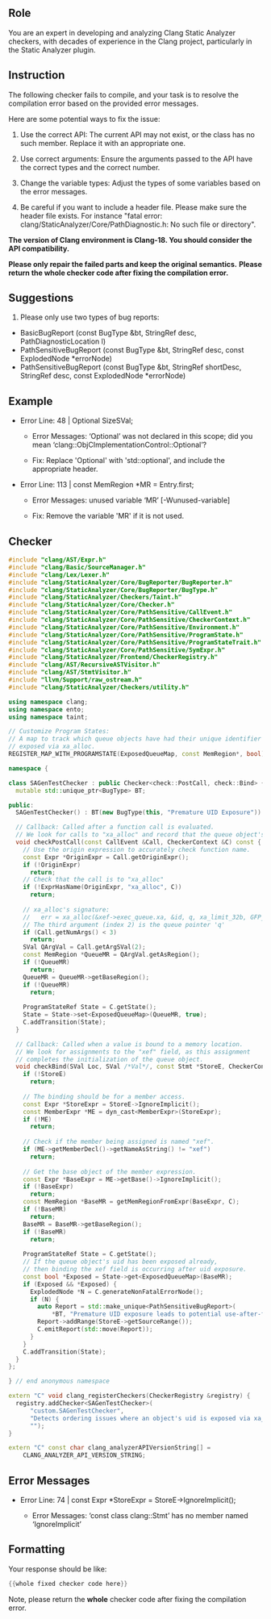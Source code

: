 ## Role

You are an expert in developing and analyzing Clang Static Analyzer checkers, with decades of experience in the Clang project, particularly in the Static Analyzer plugin.

## Instruction

The following checker fails to compile, and your task is to resolve the compilation error based on the provided error messages.

Here are some potential ways to fix the issue:

1. Use the correct API: The current API may not exist, or the class has no such member. Replace it with an appropriate one.

2. Use correct arguments: Ensure the arguments passed to the API have the correct types and the correct number.

3. Change the variable types: Adjust the types of some variables based on the error messages.

4. Be careful if you want to include a header file. Please make sure the header file exists. For instance "fatal error: clang/StaticAnalyzer/Core/PathDiagnostic.h: No such file or directory".

**The version of Clang environment is Clang-18. You should consider the API compatibility.**

**Please only repair the failed parts and keep the original semantics.**
**Please return the whole checker code after fixing the compilation error.**

## Suggestions

1. Please only use two types of bug reports:
  - BasicBugReport (const BugType &bt, StringRef desc, PathDiagnosticLocation l)
  - PathSensitiveBugReport (const BugType &bt, StringRef desc, const ExplodedNode *errorNode)
  - PathSensitiveBugReport (const BugType &bt, StringRef shortDesc, StringRef desc, const ExplodedNode *errorNode)

## Example

- Error Line: 48 |   Optional<DefinedOrUnknownSVal> SizeSVal; 

  - Error Messages: ‘Optional’ was not declared in this scope; did you mean ‘clang::ObjCImplementationControl::Optional’? 

  - Fix: Replace 'Optional<DefinedOrUnknownSVal>' with 'std::optional<DefinedOrUnknownSVal>', and include the appropriate header. 

- Error Line: 113 |     const MemRegion *MR = Entry.first;

    - Error Messages: unused variable ‘MR’ [-Wunused-variable]

    - Fix: Remove the variable 'MR' if it is not used.

## Checker

```cpp
#include "clang/AST/Expr.h"
#include "clang/Basic/SourceManager.h"
#include "clang/Lex/Lexer.h"
#include "clang/StaticAnalyzer/Core/BugReporter/BugReporter.h"
#include "clang/StaticAnalyzer/Core/BugReporter/BugType.h"
#include "clang/StaticAnalyzer/Checkers/Taint.h"
#include "clang/StaticAnalyzer/Core/Checker.h"
#include "clang/StaticAnalyzer/Core/PathSensitive/CallEvent.h"
#include "clang/StaticAnalyzer/Core/PathSensitive/CheckerContext.h"
#include "clang/StaticAnalyzer/Core/PathSensitive/Environment.h"
#include "clang/StaticAnalyzer/Core/PathSensitive/ProgramState.h"
#include "clang/StaticAnalyzer/Core/PathSensitive/ProgramStateTrait.h"
#include "clang/StaticAnalyzer/Core/PathSensitive/SymExpr.h"
#include "clang/StaticAnalyzer/Frontend/CheckerRegistry.h"
#include "clang/AST/RecursiveASTVisitor.h"
#include "clang/AST/StmtVisitor.h"
#include "llvm/Support/raw_ostream.h"
#include "clang/StaticAnalyzer/Checkers/utility.h"

using namespace clang;
using namespace ento;
using namespace taint;

// Customize Program States:
// A map to track which queue objects have had their unique identifier (uid)
// exposed via xa_alloc.
REGISTER_MAP_WITH_PROGRAMSTATE(ExposedQueueMap, const MemRegion*, bool)

namespace {

class SAGenTestChecker : public Checker<check::PostCall, check::Bind> {
  mutable std::unique_ptr<BugType> BT;

public:
  SAGenTestChecker() : BT(new BugType(this, "Premature UID Exposure")) {}

  // Callback: Called after a function call is evaluated.
  // We look for calls to "xa_alloc" and record that the queue object's uid got exposed.
  void checkPostCall(const CallEvent &Call, CheckerContext &C) const {
    // Use the origin expression to accurately check function name.
    const Expr *OriginExpr = Call.getOriginExpr();
    if (!OriginExpr)
      return;
    // Check that the call is to "xa_alloc"
    if (!ExprHasName(OriginExpr, "xa_alloc", C))
      return;
    
    // xa_alloc's signature:
    //   err = xa_alloc(&xef->exec_queue.xa, &id, q, xa_limit_32b, GFP_KERNEL);
    // The third argument (index 2) is the queue pointer 'q'
    if (Call.getNumArgs() < 3)
      return;
    SVal QArgVal = Call.getArgSVal(2);
    const MemRegion *QueueMR = QArgVal.getAsRegion();
    if (!QueueMR)
      return;
    QueueMR = QueueMR->getBaseRegion();
    if (!QueueMR)
      return;
    
    ProgramStateRef State = C.getState();
    State = State->set<ExposedQueueMap>(QueueMR, true);
    C.addTransition(State);
  }

  // Callback: Called when a value is bound to a memory location.
  // We look for assignments to the "xef" field, as this assignment
  // completes the initialization of the queue object.
  void checkBind(SVal Loc, SVal /*Val*/, const Stmt *StoreE, CheckerContext &C) const {
    if (!StoreE)
      return;
    
    // The binding should be for a member access.
    const Expr *StoreExpr = StoreE->IgnoreImplicit();
    const MemberExpr *ME = dyn_cast<MemberExpr>(StoreExpr);
    if (!ME)
      return;
    
    // Check if the member being assigned is named "xef".
    if (ME->getMemberDecl()->getNameAsString() != "xef")
      return;
    
    // Get the base object of the member expression.
    const Expr *BaseExpr = ME->getBase()->IgnoreImplicit();
    if (!BaseExpr)
      return;
    const MemRegion *BaseMR = getMemRegionFromExpr(BaseExpr, C);
    if (!BaseMR)
      return;
    BaseMR = BaseMR->getBaseRegion();
    if (!BaseMR)
      return;
    
    ProgramStateRef State = C.getState();
    // If the queue object's uid has been exposed already,
    // then binding the xef field is occurring after uid exposure.
    const bool *Exposed = State->get<ExposedQueueMap>(BaseMR);
    if (Exposed && *Exposed) {
      ExplodedNode *N = C.generateNonFatalErrorNode();
      if (N) {
        auto Report = std::make_unique<PathSensitiveBugReport>(
            *BT, "Premature UID exposure leads to potential use-after-free", N);
        Report->addRange(StoreE->getSourceRange());
        C.emitReport(std::move(Report));
      }
    }
    C.addTransition(State);
  }
};

} // end anonymous namespace

extern "C" void clang_registerCheckers(CheckerRegistry &registry) {
  registry.addChecker<SAGenTestChecker>(
      "custom.SAGenTestChecker", 
      "Detects ordering issues where an object's uid is exposed via xa_alloc before the object is fully initialized",
      "");
}

extern "C" const char clang_analyzerAPIVersionString[] =
    CLANG_ANALYZER_API_VERSION_STRING;

```

## Error Messages 

- Error Line: 74 |     const Expr *StoreExpr = StoreE->IgnoreImplicit();

	- Error Messages: ‘const class clang::Stmt’ has no member named ‘IgnoreImplicit’



## Formatting 

Your response should be like: 

```cpp
{{whole fixed checker code here}}
```

Note, please return the **whole** checker code after fixing the compilation error.